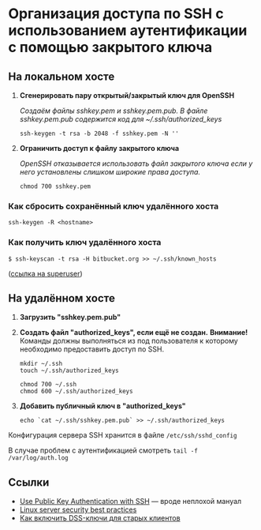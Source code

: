 # Организация доступа по SSH с использованием аутентификации с помощью закрытого ключа


## На локальном хосте 

1. **Сгенерировать пару открытый/закрытый ключ для OpenSSH**

	*Cоздаём файлы sshkey.pem и sshkey.pem.pub. В файле sshkey.pem.pub содержится код для ~/.ssh/authorized_keys*

	```shell
	ssh-keygen -t rsa -b 2048 -f sshkey.pem -N ''
	```

2. **Ограничить доступ к файлу закрытого ключа**

	*OpenSSH отказывается использовать файл закрытого ключа если у него установлены слишком широкие права доступа.*

	```shell
	chmod 700 sshkey.pem
	```


### Как сбросить сохранённый ключ удалённого хоста

```
ssh-keygen -R <hostname>
```


### Как получить ключ удалённого хоста


```shell
$ ssh-keyscan -t rsa -H bitbucket.org >> ~/.ssh/known_hosts
```

([ссылка на superuser](https://superuser.com/a/1111974))


## На удалённом хосте

1. **Загрузить "sshkey.pem.pub"**

2. **Создать файл "authorized_keys", если ещё не создан.**
	**Внимание!** Команды должны выполняться из под пользователя к которому необходимо предоставить доступ по SSH.
	
	```shell
	mkdir ~/.ssh
	touch ~/.ssh/authorized_keys
	
	chmod 700 ~/.ssh
	chmod 600 ~/.ssh/authorized_keys
	```
	
3. **Добавить публичный ключ в "authorized_keys"**

	```shell
	echo `cat ~/.ssh/sshkey.pem.pub` >> ~/.ssh/authorized_keys
	```

Конфигурация сервера SSH хранится в файле `/etc/ssh/sshd_config`

В случае проблем с аутентификацией смотреть `tail -f /var/log/auth.log`

	
## Ссылки

* [Use Public Key Authentication with SSH](https://www.linode.com/docs/security/use-public-key-authentication-with-ssh) &mdash; вроде неплохой мануал
* [Linux server security best practices](https://support.rackspace.com/how-to/linux-server-security-best-practices/)
* [Как включить DSS-ключи для старых клиентов](https://www.gentoo.org/support/news-items/2015-08-13-openssh-weak-keys.html)